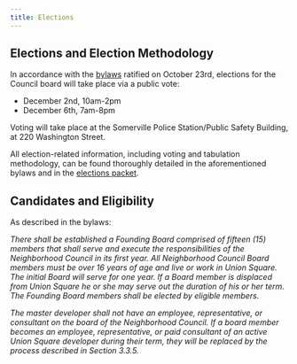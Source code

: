 ```yaml
---
title: Elections
---
```

## Elections and Election Methodology

In accordance with the [bylaws](https://docs.google.com/document/d/1uf6hVFaPQ8aXF5Ectis_0E4kZJfudzCAczJdVcZ6YAc/edit) ratified on October 23rd, elections for the Council board will take place via a public vote:

* December 2nd, 10am-2pm
* December 6th, 7am-8pm

Voting will take place at the Somerville Police Station/Public Safety Building, at 220 Washington Street.

All election-related information, including voting and tabulation methodology, can be found thoroughly detailed in the aforementioned bylaws and in the [elections packet](http://unionsquareneighborhoodcouncil.org/USNC%20October%202017%20Elections%20Packet%20FINAL.pdf).

## Candidates and Eligibility

As described in the bylaws:

*There shall be established a Founding Board comprised of fifteen (15) members that shall serve and execute the responsibilities of the Neighborhood Council in its first year.  All Neighborhood Council Board members must be over 16 years of age and live or work in Union Square. The initial Board will serve for one year. If a Board member is displaced from Union Square he or she may serve out the duration of his or her term. The Founding Board members shall be elected by eligible members.*

*The master developer shall not have an employee, representative, or consultant on the board of the Neighborhood Council. If a board member becomes an employee, representative, or paid consultant of an active Union Square developer during their term, they will be replaced by the process described in Section 3.3.5.*
